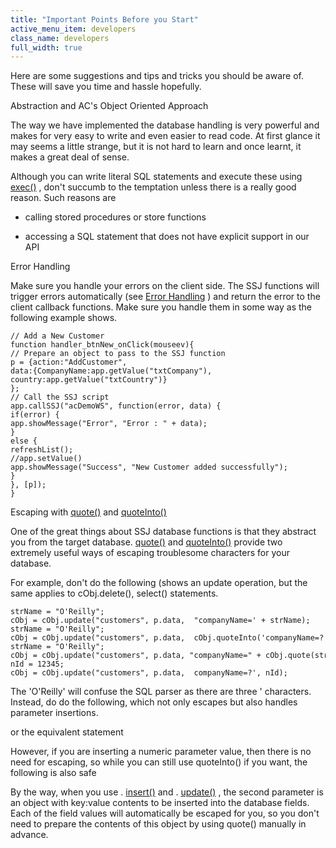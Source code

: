 ```yaml
---
title: "Important Points Before you Start"
active_menu_item: developers
class_name: developers
full_width: true
---
```



Here are some suggestions and tips and tricks you should be aware of. These will save you time and hassle hopefully.

Abstraction and AC's Object Oriented Approach

The way we have implemented the database handling is very powerful and makes for very easy to write and even easier to read code. At first glance it may seems a little strange, but it is not hard to learn and once learnt, it makes a great deal of sense.

Although you can write literal SQL statements and execute these using [exec()](../../scripting-apis/server-side-api/ssj-object/database/exec) , don't succumb to the temptation unless there is a really good reason. Such reasons are

 - calling stored procedures or store functions

 - accessing a SQL statement that does not have explicit support in our API

Error Handling

Make sure you handle your errors on the client side. The SSJ functions will trigger errors automatically (see [Error Handling](error-handling) ) and return the error to the client callback functions. Make sure you handle them in some way as the following example shows.

    // Add a New Customer
    function handler_btnNew_onClick(mouseev){
    // Prepare an object to pass to the SSJ function
    p = {action:"AddCustomer",
    data:{CompanyName:app.getValue("txtCompany"),
    country:app.getValue("txtCountry")}
    };
    // Call the SSJ script
    app.callSSJ("acDemoWS", function(error, data) {
    if(error) {
    app.showMessage("Error", "Error : " + data);
    }
    else {
    refreshList();
    //app.setValue()
    app.showMessage("Success", "New Customer added successfully");
    }
    }, [p]);
    }
   

Escaping with [quote()](../../scripting-apis/server-side-api/ssj-object/database/quote) and [quoteInto()](../../scripting-apis/server-side-api/ssj-object/database/quoteinto)

One of the great things about SSJ database functions is that they abstract you from the target database. [quote()](../../scripting-apis/server-side-api/ssj-object/database/quote) and [quoteInto()](../../scripting-apis/server-side-api/ssj-object/database/quoteinto) provide two extremely useful ways of escaping troublesome characters for your database.

For example, don't do the following (shows an update operation, but the same applies to cObj.delete(), select() statements.

    strName = "O'Reilly";
    cObj = cObj.update("customers", p.data,  "companyName=' + strName);
    strName = "O'Reilly";
    cObj = cObj.update("customers", p.data,  cObj.quoteInto('companyName=?', strName));
    strName = "O'Reilly";
    cObj = cObj.update("customers", p.data, "companyName=" + cObj.quote(strName));
    nId = 12345;
    cObj = cObj.update("customers", p.data,  companyName=?', nId);
   

The 'O'Reilly' will confuse the SQL parser as there are three ' characters. Instead, do do the following, which not only escapes but also handles parameter insertions.

or the equivalent statement

However, if you are inserting a numeric parameter value, then there is no need for escaping, so while you can still use quoteInto() if you want, the following is also safe

By the way, when you use . [insert()](../../scripting-apis/server-side-api/ssj-object/database/insert) and . [update()](../../scripting-apis/server-side-api/ssj-object/database/update) , the second parameter is an object with key:value contents to be inserted into the database fields. Each of the field values will automatically be escaped for you, so you don't need to prepare the contents of this object by using quote() manually in advance.

